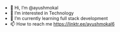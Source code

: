 - 👋 Hi, I’m @ayushmokal
- 👀 I’m interested in Technology 
- 🌱 I’m currently learning full stack development 
- 📫 How to reach me https://linktr.ee/ayushmokal6



<!---
ayushmokal/ayushmokal is a ✨ special ✨ repository because its `README.md` (this file) appears on your GitHub profile.
You can click the Preview link to take a look at your changes.
--->
